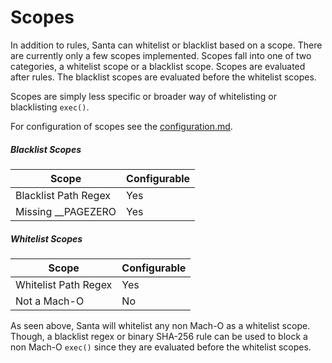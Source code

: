 # Scopes

In addition to rules, Santa can whitelist or blacklist based on a scope. There are currently only a few scopes implemented. Scopes fall into one of two categories, a whitelist scope or a blacklist scope. Scopes are evaluated after rules. The blacklist scopes are evaluated before the whitelist scopes.

Scopes are simply less specific or broader way of whitelisting or blacklisting `exec()`.

For configuration of scopes see the [configuration.md](../deployment/configuration.md).

##### Blacklist Scopes

| Scope                | Configurable |
| -------------------- | ------------ |
| Blacklist Path Regex | Yes          |
| Missing __PAGEZERO   | Yes          |

##### Whitelist Scopes

| Scope                | Configurable |
| -------------------- | ------------ |
| Whitelist Path Regex | Yes          |
| Not a Mach-O         | No           |

As seen above, Santa will whitelist any non Mach-O as a whitelist scope. Though, a blacklist regex or binary SHA-256 rule can be used to block a non Mach-O `exec()` since they are evaluated before the whitelist scopes.